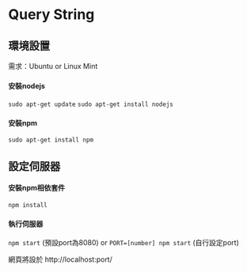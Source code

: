 # Query String

## 環境設置

需求：Ubuntu or Linux Mint

#### 安裝nodejs
`sudo apt-get update`
`sudo apt-get install nodejs`

#### 安裝npm
`sudo apt-get install npm`

## 設定伺服器

#### 安裝npm相依套件
`npm install`

#### 執行伺服器
`npm start`    (預設port為8080)
or
`PORT=[number] npm start` (自行設定port)

網頁將設於 http://localhost:port/
    
